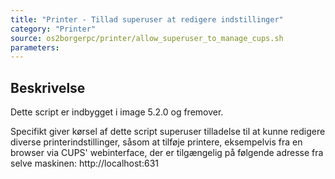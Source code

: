 ```yaml
---
title: "Printer - Tillad superuser at redigere indstillinger"
category: "Printer"
source: os2borgerpc/printer/allow_superuser_to_manage_cups.sh
parameters:
---
```


## Beskrivelse
Dette script er indbygget i image 5.2.0 og fremover.

Specifikt giver kørsel af dette script superuser tilladelse til at kunne redigere diverse printerindstillinger, 
såsom at tilføje printere, eksempelvis fra en browser via CUPS' webinterface, der er tilgængelig på følgende adresse fra selve maskinen:
http://localhost:631